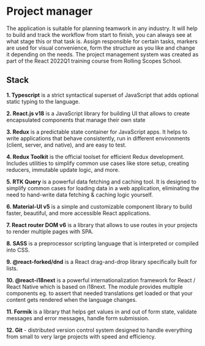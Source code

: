 # Project manager

The application is suitable for planning teamwork in any industry. It will help to build and track the workflow from start to finish, you can always see at what stage this or that task is. Assign responsible for certain tasks, markers are used for visual convenience, form the structure as you like and change it depending on the needs. The project management system was created as part of the React 2022Q1 training course from Rolling Scopes School.

## Stack

**1. Typescript** is a strict syntactical superset of JavaScript that adds optional static typing to the language.

**2. React.js v18** is a JavaScript library for building UI that allows to create encapsulated components that manage their own state

**3. Redux** is a predictable state container for JavaScript apps. It helps to write applications that behave consistently, run in different environments (client, server, and native), and are easy to test.

**4. Redux Toolkit** is the official toolset for efficient Redux development. Includes utilities to simplify common use cases like store setup, creating reducers, immutable update logic, and more.

**5. RTK Query** is a powerful data fetching and caching tool. It is designed to simplify common cases for loading data in a web application, eliminating the need to hand-write data fetching & caching logic yourself.

**6. Material-UI v5** is a simple and customizable component library to build faster, beautiful, and more accessible React applications.

**7. React router DOM v6** is a library that allows to use routes in your projects to render multiple pages with SPA.

**8. SASS** is a preprocessor scripting language that is interpreted or compiled into CSS.

**9. @react-forked/dnd** is a React drag-and-drop library specifically built for lists.

**10. @react-i18next** is a powerful internationalization framework for React / React Native which is based on i18next. The module provides multiple components eg. to assert that needed translations get loaded or that your content gets rendered when the language changes.

**11. Formik** is a library that helps get values in and out of form state, validate messages and error messages, handle form submission.

**12. Git** - distributed version control system designed to handle everything from small to very large projects with speed and efficiency.